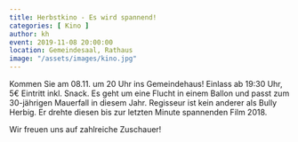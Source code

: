 ```yaml
---
title: Herbstkino - Es wird spannend!
categories: [ Kino ]
author: kh
event: 2019-11-08 20:00:00
location: Gemeindesaal, Rathaus
image: "/assets/images/kino.jpg"
---
```


Kommen Sie am 08.11. um 20 Uhr ins Gemeindehaus! Einlass ab 19:30 Uhr, 5€ Eintritt inkl. Snack. Es geht um eine Flucht in einem Ballon und passt zum 30-jährigen Mauerfall in diesem Jahr. Regisseur ist kein anderer als Bully Herbig. Er drehte diesen bis zur letzten Minute spannenden Film 2018. 

Wir freuen uns auf zahlreiche Zuschauer!
